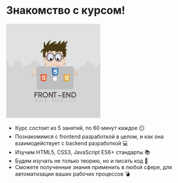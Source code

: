 # Знакомство с курсом!

<img src="../start/images/5.jpg" width="50%" height="auto">

<ul>
    <li>Курс состоит из 5 занятий, по 60 минут каждое ⏲️</li>
    <li>Познакомимся с frontend разработкой в целом, и как она взаимодействует с backend разработкой 💻</li>
    <li>Изучим HTML5, CSS3, JavaScript ES6+ стандарты 📚</li>
    <li>Будем изучать не только теорию, но и писать код 📑</li>
    <li>Сможете полученные знания применить в любой сфере, для автоматизации ваших рабочих процессов 💣</li>
</ul>